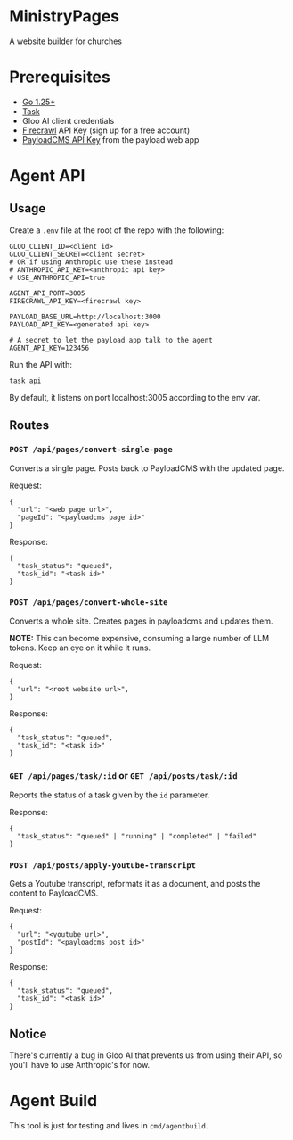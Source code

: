 # MinistryPages
A website builder for churches

# Prerequisites

- [Go 1.25+](https://go.dev/dl/)
- [Task](https://taskfile.dev)
- Gloo AI client credentials
- [Firecrawl](https://www.firecrawl.dev/) API Key (sign up for a free account)
- [PayloadCMS API Key](https://payloadcms.com/docs/authentication/api-keys) from the payload web app

# Agent API

## Usage

Create a `.env` file at the root of the repo with the following:
```
GLOO_CLIENT_ID=<client id>
GLOO_CLIENT_SECRET=<client secret>
# OR if using Anthropic use these instead
# ANTHROPIC_API_KEY=<anthropic api key>
# USE_ANTHROPIC_API=true

AGENT_API_PORT=3005
FIRECRAWL_API_KEY=<firecrawl key>

PAYLOAD_BASE_URL=http://localhost:3000
PAYLOAD_API_KEY=<generated api key>

# A secret to let the payload app talk to the agent
AGENT_API_KEY=123456
```

Run the API with:
```
task api
```

By default, it listens on port localhost:3005 according to the env var.

## Routes

### `POST /api/pages/convert-single-page`
Converts a single page. Posts back to PayloadCMS with the updated page.

Request:
```
{
  "url": "<web page url>",
  "pageId": "<payloadcms page id>"
}
```

Response:
```
{
  "task_status": "queued",
  "task_id": "<task id>"
}
```

### `POST /api/pages/convert-whole-site`
Converts a whole site. Creates pages in payloadcms and updates them.

**NOTE:** This can become expensive, consuming a large number of LLM tokens. Keep an eye on it while it runs.

Request:
```
{
  "url": "<root website url>",
}
```

Response:
```
{
  "task_status": "queued",
  "task_id": "<task id>"
}
```

### `GET /api/pages/task/:id` or `GET /api/posts/task/:id`
Reports the status of a task given by the `id` parameter.

Response:
```
{
  "task_status": "queued" | "running" | "completed" | "failed"
}
```

### `POST /api/posts/apply-youtube-transcript`
Gets a Youtube transcript, reformats it as a document, and posts the content to PayloadCMS.

Request:
```
{
  "url": "<youtube url>",
  "postId": "<payloadcms post id>"
}
```

Response:
```
{
  "task_status": "queued",
  "task_id": "<task id>"
}
```


## Notice

There's currently a bug in Gloo AI that prevents us from using their API, so you'll have to use Anthropic's for now.

# Agent Build

This tool is just for testing and lives in `cmd/agentbuild`.
